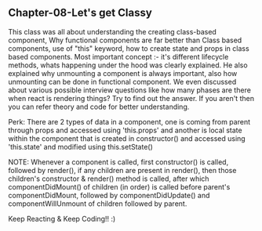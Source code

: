 ## Chapter-08-Let's get Classy

This class was all about understanding the creating class-based component, Why functional components are far better than Class based components, use of "this" keyword, how to create state and props in class based components. Most important concept :- it's different lifecycle methods, whats happening under the hood was clearly explained. He also explained why unmounting a component is always important, also how unmounting can be done in functional component. We even discussed about various possible interview questions like how many phases are there when react is rendering things? Try to find out the answer. If you aren't then you can refer theory and code for better understanding.

Perk: There are 2 types of data in a component, one is coming from parent through props and accessed using 'this.props' and another is local state within the component that is created in constructor() and accessed using 'this.state' and modified using this.setState()

NOTE: Whenever a component is called, first constructor() is called, followed by render(), if any children are present in render(), then those children's constructor & render() method is called, after which componentDidMount() of children (in order) is called before parent's componentDidMount, followed by componentDidUpdate() and componentWillUnmount of children followed by parent.

Keep Reacting & Keep Coding!! :)
